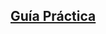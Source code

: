 ## [Guía Práctica](https://docs.google.com/a/devacademy.la/document/d/1wGnnf2bstiSMkwYqC4JxWnAWfWpGJVJk6Y_kzPUg3L0)